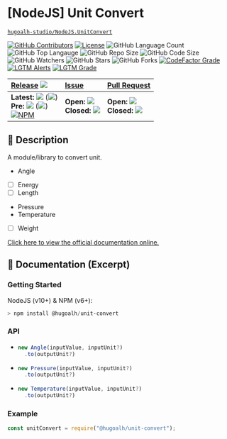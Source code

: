 # \[NodeJS\] Unit Convert

[`hugoalh-studio/NodeJS.UnitConvert`](https://github.com/hugoalh-studio/NodeJS.UnitConvert)

[![GitHub Contributors](https://img.shields.io/github/contributors/hugoalh-studio/NodeJS.UnitConvert?logo=github&logoColor=ffffff&style=flat-square)](https://github.com/hugoalh-studio/NodeJS.UnitConvert/graphs/contributors)
[![License](https://img.shields.io/github/license/hugoalh-studio/NodeJS.UnitConvert?logo=github&logoColor=ffffff&style=flat-square)](./LICENSE.md)
![GitHub Language Count](https://img.shields.io/github/languages/count/hugoalh-studio/NodeJS.UnitConvert?logo=github&logoColor=ffffff&style=flat-square)
![GitHub Top Langauge](https://img.shields.io/github/languages/top/hugoalh-studio/NodeJS.UnitConvert?logo=github&logoColor=ffffff&style=flat-square)
![GitHub Repo Size](https://img.shields.io/github/repo-size/hugoalh-studio/NodeJS.UnitConvert?logo=github&logoColor=ffffff&style=flat-square)
![GitHub Code Size](https://img.shields.io/github/languages/code-size/hugoalh-studio/NodeJS.UnitConvert?logo=github&logoColor=ffffff&style=flat-square)
![GitHub Watchers](https://img.shields.io/github/watchers/hugoalh-studio/NodeJS.UnitConvert?logo=github&logoColor=ffffff&style=flat-square)
![GitHub Stars](https://img.shields.io/github/stars/hugoalh-studio/NodeJS.UnitConvert?logo=github&logoColor=ffffff&style=flat-square)
![GitHub Forks](https://img.shields.io/github/forks/hugoalh-studio/NodeJS.UnitConvert?logo=github&logoColor=ffffff&style=flat-square)
[![CodeFactor Grade](https://img.shields.io/codefactor/grade/github/hugoalh-studio/NodeJS.UnitConvert?logo=codefactor&logoColor=ffffff&style=flat-square)](https://www.codefactor.io/repository/github/hugoalh-studio/nodejs.unitconvert)
[![LGTM Alerts](https://img.shields.io/lgtm/alerts/g/hugoalh-studio/NodeJS.UnitConvert.svg?label=%20&logo=lgtm&logoColor=ffffff&style=flat-square)](https://lgtm.com/projects/g/hugoalh-studio/NodeJS.UnitConvert/alerts)
[![LGTM Grade](https://img.shields.io/lgtm/grade/javascript/g/hugoalh-studio/NodeJS.UnitConvert.svg?logo=lgtm&logoColor=ffffff&style=flat-square)](https://lgtm.com/projects/g/hugoalh-studio/NodeJS.UnitConvert/context:javascript)

| **[Release](https://github.com/hugoalh-studio/NodeJS.UnitConvert/releases)** ![](https://img.shields.io/github/downloads/hugoalh-studio/NodeJS.UnitConvert/total?style=flat-square&color=000000&label=%20) | **[Issue](https://github.com/hugoalh-studio/NodeJS.UnitConvert/issues?q=is%3Aissue)** | **[Pull Request](https://github.com/hugoalh-studio/NodeJS.UnitConvert/pulls?q=is%3Apr)** |
|:----|:----|:----|
| **Latest:** ![](https://img.shields.io/github/release/hugoalh-studio/NodeJS.UnitConvert?sort=semver&style=flat-square&color=000000&label=%20) (![](https://img.shields.io/github/release-date/hugoalh-studio/NodeJS.UnitConvert?style=flat-square&color=000000&label=%20))<br />**Pre:** ![](https://img.shields.io/github/release/hugoalh-studio/NodeJS.UnitConvert?include_prereleases&sort=semver&style=flat-square&color=000000&label=%20) (![](https://img.shields.io/github/release-date-pre/hugoalh-studio/NodeJS.UnitConvert?style=flat-square&color=000000&label=%20))<br />[![NPM](https://img.shields.io/npm/v/@hugoalh/unit-convert?logo=npm&logoColor=ffffff&style=flat-square)](https://www.npmjs.com/package/@hugoalh/unit-convert) | **Open:** ![](https://img.shields.io/github/issues-raw/hugoalh-studio/NodeJS.UnitConvert?style=flat-square&color=000000&label=%20)<br />**Closed:** ![](https://img.shields.io/github/issues-closed-raw/hugoalh-studio/NodeJS.UnitConvert?style=flat-square&color=000000&label=%20) | **Open:** ![](https://img.shields.io/github/issues-pr-raw/hugoalh-studio/NodeJS.UnitConvert?style=flat-square&color=000000&label=%20)<br />**Closed:** ![](https://img.shields.io/github/issues-pr-closed-raw/hugoalh-studio/NodeJS.UnitConvert?style=flat-square&color=000000&label=%20) |

## 📜 Description

A module/library to convert unit.

- Angle
- [ ] Energy
- [ ] Length
- Pressure
- Temperature
- [ ] Weight

[Click here to view the official documentation online.](https://github.com/hugoalh-studio/NodeJS.UnitConvert/wiki)

## 📄 Documentation (Excerpt)

### Getting Started

NodeJS (v10+) & NPM (v6+):

```powershell
> npm install @hugoalh/unit-convert
```

### API

- ```javascript
  new Angle(inputValue, inputUnit?)
    .to(outputUnit?)
  ```
- ```javascript
  new Pressure(inputValue, inputUnit?)
    .to(outputUnit?)
  ```
- ```javascript
  new Temperature(inputValue, inputUnit?)
    .to(outputUnit?)
  ```

### Example

```javascript
const unitConvert = require("@hugoalh/unit-convert");
```
